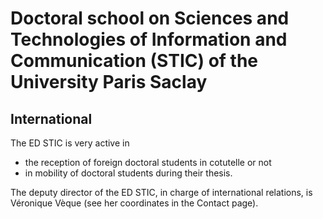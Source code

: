 # Doctoral school on Sciences and Technologies of Information and Communication (STIC) of the University Paris Saclay

## International

The ED STIC is very active in

- the reception of foreign doctoral students in cotutelle or not
- in mobility of doctoral students during their thesis.

The deputy director of the ED STIC, in charge of international relations, is Véronique Vèque (see her coordinates in the Contact page).

